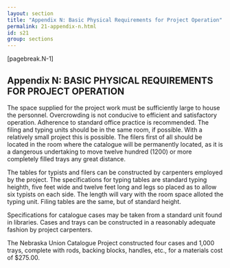 ```yaml
---
layout: section
title: "Appendix N: Basic Physical Requirements for Project Operation"
permalink: 21-appendix-n.html
id: s21
group: sections
---
```


[pagebreak.N-1]

## Appendix N: BASIC PHYSICAL REQUIREMENTS FOR PROJECT OPERATION

The space supplied for the project work must be sufficiently large to
house the personnel. Overcrowding is not conducive to efficient and satisfactory operation. Adherence to standard office practice is recommended. The
filing and typing units should be in the same room, if possible. With a relatively small project this is possible. The filers first of all should be located in the room where the catalogue will be permanently located, as it is a
dangerous undertaking to move twelve hundred (1200) or more completely filled
trays any great distance.

The tables for typists and filers can be constructed by carpenters employed by the project. The specifications for typing tables are standard
typing heighth, five feet wide and twelve feet long and legs so placed as to
allow six typists on each side. The length will vary with the room space alloted the typing unit. Filing tables are the same, but of standard height.

Specifications for catalogue cases may be taken from a standard unit
found in libraries. Cases and trays can be constructed in a reasonably adequate fashion by project carpenters.

The Nebraska Union Catalogue Project constructed four cases and 1,000
trays, complete with rods, backing blocks, handles, etc., for a materials
cost of $275.00.


